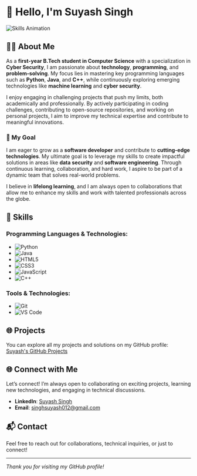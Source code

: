 # 👋 Hello, I'm Suyash Singh

![Skills Animation](https://media.giphy.com/media/ZVik7pBtu9dNS/giphy.gif) <!-- Animated Image for Technologies -->

## 🧑‍🎓 About Me

As a **first-year B.Tech student in Computer Science** with a specialization in **Cyber Security**, I am passionate about **technology**, **programming**, and **problem-solving**. My focus lies in mastering key programming languages such as **Python**, **Java**, and **C++**, while continuously exploring emerging technologies like **machine learning** and **cyber security**.

I enjoy engaging in challenging projects that push my limits, both academically and professionally. By actively participating in coding challenges, contributing to open-source repositories, and working on personal projects, I aim to improve my technical expertise and contribute to meaningful innovations.

### 🚀 My Goal
I am eager to grow as a **software developer** and contribute to **cutting-edge technologies**. My ultimate goal is to leverage my skills to create impactful solutions in areas like **data security** and **software engineering**. Through continuous learning, collaboration, and hard work, I aspire to be part of a dynamic team that solves real-world problems.

I believe in **lifelong learning**, and I am always open to collaborations that allow me to enhance my skills and work with talented professionals across the globe.



## 🚀 Skills

### **Programming Languages & Technologies**:
- ![Python](https://img.shields.io/badge/Python-3776AB?style=flat&logo=python&logoColor=white)
- ![Java](https://img.shields.io/badge/Java-007396?style=flat&logo=java&logoColor=white)
- ![HTML5](https://img.shields.io/badge/HTML5-E34F26?style=flat&logo=html5&logoColor=white)
- ![CSS3](https://img.shields.io/badge/CSS3-1572B6?style=flat&logo=css3&logoColor=white)
- ![JavaScript](https://img.shields.io/badge/JavaScript-F7DF1E?style=flat&logo=javascript&logoColor=black)
- ![C++](https://img.shields.io/badge/C++-00599C?style=flat&logo=cplusplus&logoColor=white)

### **Tools & Technologies**:
- ![Git](https://img.shields.io/badge/Git-F05032?style=flat&logo=git&logoColor=white)
- ![VS Code](https://img.shields.io/badge/VS%20Code-007ACC?style=flat&logo=visualstudiocode&logoColor=white)

## 🌐 Projects
You can explore all my projects and solutions on my GitHub profile: [Suyash's GitHub Projects](https://suyashsingh7985.github.io/mywebsite/)

## 🌐 Connect with Me
Let’s connect! I’m always open to collaborating on exciting projects, learning new technologies, and engaging in technical discussions.

- **LinkedIn**: [Suyash Singh](https://www.linkedin.com/in/suyash-singh-0b38642b7)
- **Email**: [singhsuyash012@gmail.com](mailto:singhsuyash012@gmail.com)

## 📬 Contact
Feel free to reach out for collaborations, technical inquiries, or just to connect!

---

*Thank you for visiting my GitHub profile!*
